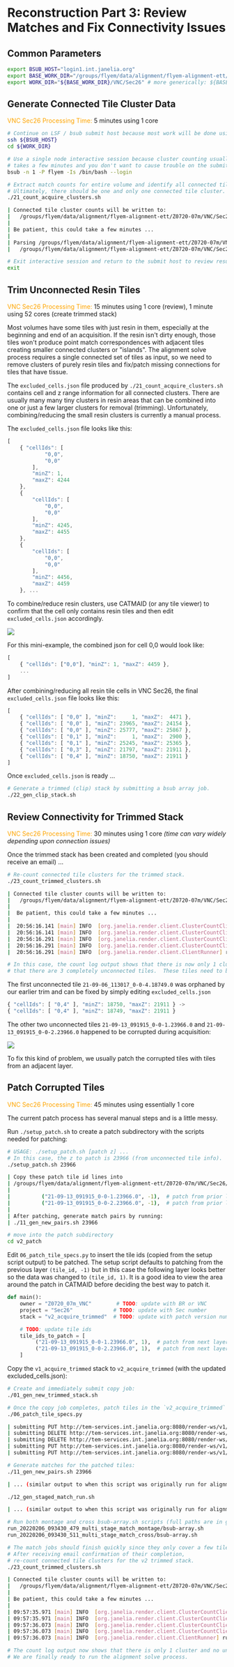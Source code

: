 # Reconstruction Part 3: Review Matches and Fix Connectivity Issues
## Common Parameters
```bash
export BSUB_HOST="login1.int.janelia.org"
export BASE_WORK_DIR="/groups/flyem/data/alignment/flyem-alignment-ett/Z0720-07m"
export WORK_DIR="${BASE_WORK_DIR}/VNC/Sec26" # more generically: ${BASE_WORK_DIR}/${REGION}/${TAB}
```
## Generate Connected Tile Cluster Data
<font color="orange">VNC Sec26 Processing Time:</font> 5 minutes using 1 core

```bash
# Continue on LSF / bsub submit host because most work will be done using LSF cluster.
ssh ${BSUB_HOST}
cd ${WORK_DIR}

# Use a single node interactive session because cluster counting usually 
# takes a few minutes and you don't want to cause trouble on the submit host.
bsub -n 1 -P flyem -Is /bin/bash --login

# Extract match counts for entire volume and identify all connected tile clusters.
# Ultimately, there should be one and only one connected tile cluster.  
./21_count_acquire_clusters.sh

| Connected tile cluster counts will be written to:
|   /groups/flyem/data/alignment/flyem-alignment-ett/Z0720-07m/VNC/Sec26/logs/cluster_count.v1_acquire.log
|
| Be patient, this could take a few minutes ...
|
| Parsing /groups/flyem/data/alignment/flyem-alignment-ett/Z0720-07m/VNC/Sec26/logs/cluster_count.v1_acquire.log to create:
|   /groups/flyem/data/alignment/flyem-alignment-ett/Z0720-07m/VNC/Sec26/excluded_cells.json

# Exit interactive session and return to the submit host to review results.
exit
```

## Trim Unconnected Resin Tiles
<font color="orange">VNC Sec26 Processing Time:</font> 15 minutes using 1 core (review), 1 minute using 52 cores (create trimmed stack)

Most volumes have some tiles with just resin in them, especially at the beginning and end of an 
acquisition.  If the resin isn't dirty enough, those tiles won't produce point match correspondences 
with adjacent tiles creating smaller connected clusters or "islands".  The alignment solve process 
requires a single connected set of tiles as input, so we need to remove clusters of purely resin tiles 
and fix/patch missing connections for tiles that have tissue.

The `excluded_cells.json` file produced by `./21_count_acquire_clusters.sh` contains cell and z range 
information for all connected clusters.  There are usually many many tiny clusters in resin areas that 
can be combined into one or just a few larger clusters for removal (trimming).  Unfortunately, 
combining/reducing the small resin clusters is currently a manual process.

The `excluded_cells.json` file looks like this: 
```javascript
[
    { "cellIds": [
            "0,0",
            "0,0"
        ],
        "minZ": 1,
        "maxZ": 4244
    },
    {
        "cellIds": [
            "0,0",
            "0,0"
        ],
        "minZ": 4245,
        "maxZ": 4455
    },
    {
        "cellIds": [
            "0,0",
            "0,0"
        ],
        "minZ": 4456,
        "maxZ": 4459
    }, ...
```
To combine/reduce resin clusters, use CATMAID (or any tile viewer) to confirm that the cell only contains 
resin tiles and then edit `excluded_cells.json` accordingly.

![](resin-tiles-in-catmaid.png)
                                  
For this mini-example, the combined json for cell 0,0 would look like:
```javascript
[
    { "cellIds": ["0,0"], "minZ": 1, "maxZ": 4459 }, 
    ...
]
```

After combining/reducing all resin tile cells in VNC Sec26, the final `excluded_cells.json` file 
looks like this:
```javascript
[
    { "cellIds": [ "0,0" ], "minZ":     1, "maxZ":  4471 },
    { "cellIds": [ "0,0" ], "minZ": 23965, "maxZ": 24154 },
    { "cellIds": [ "0,0" ], "minZ": 25777, "maxZ": 25867 },
    { "cellIds": [ "0,1" ], "minZ":     1, "maxZ":  2900 },
    { "cellIds": [ "0,1" ], "minZ": 25245, "maxZ": 25365 },
    { "cellIds": [ "0,3" ], "minZ": 21797, "maxZ": 21911 },
    { "cellIds": [ "0,4" ], "minZ": 18750, "maxZ": 21911 }
]
```

Once `excluded_cells.json` is ready ...
```bash
# Generate a trimmed (clip) stack by submitting a bsub array job. 
./22_gen_clip_stack.sh
```

## Review Connectivity for Trimmed Stack
<font color="orange">VNC Sec26 Processing Time:</font> 30 minutes using 1 core *(time can vary widely depending upon connection issues)*

Once the trimmed stack has been created and completed (you should receive an email) ...
```bash
# Re-count connected tile clusters for the trimmed stack.
./23_count_trimmed_clusters.sh

| Connected tile cluster counts will be written to:
|   /groups/flyem/data/alignment/flyem-alignment-ett/Z0720-07m/VNC/Sec26/logs/cluster_count.v1_acquire_trimmed.log
|
|  Be patient, this could take a few minutes ...
|
|  20:56:16.141 [main] INFO  [org.janelia.render.client.ClusterCountClient] findConnectedClustersForSlab: slab z 24995.0 to 25776.0 has 1 connected tile sets with sizes [1032]
|  20:56:16.141 [main] INFO  [org.janelia.render.client.ClusterCountClient] findConnectedClusters: found 1 connected tile set with size [108155]
|  20:56:16.291 [main] INFO  [org.janelia.render.client.ClusterCountClient] findConnectedClusters: 108155 tile set with first tile 21-08-19_194752_0-0-2.1.0 and last tile 21-09-14_134854_0-0-0.25776.0
|  20:56:16.291 [main] INFO  [org.janelia.render.client.ClusterCountClient] findConnectedClusters: found 3 completely unconnected tiles: [21-09-06_113017_0-0-4.18749.0, 21-09-13_091915_0-0-1.23966.0, 21-09-13_091915_0-0-2.23966.0]
|  20:56:16.291 [main] INFO  [org.janelia.render.client.ClientRunner] run: exit, processing completed in 0 hours, 1 minutes, 20 seconds

# In this case, the count log output shows that there is now only 1 cluster (that's good) but 
# that there are 3 completely unconnected tiles.  These tiles need to be checked and fixed ...  
```

The first unconnected tile `21-09-06_113017_0-0-4.18749.0` was orphaned by our earlier trim and can be 
fixed by simply editing `excluded_cells.json`
```javascript
{ "cellIds": [ "0,4" ], "minZ": 18750, "maxZ": 21911 } -> 
{ "cellIds": [ "0,4" ], "minZ": 18749, "maxZ": 21911 }
```

The other two unconnected tiles `21-09-13_091915_0-0-1.23966.0` and `21-09-13_091915_0-0-2.23966.0` happened to 
be corrupted during acquisition:

![](problem-tiles.png)

To fix this kind of problem, we usually patch the corrupted tiles with tiles from an adjacent layer.

## Patch Corrupted Tiles
<font color="orange">VNC Sec26 Processing Time:</font> 45 minutes using essentially 1 core

The current patch process has several manual steps and is a little messy.  

Run `./setup_patch.sh` to create a patch subdirectory with the scripts needed for patching:

```bash
# USAGE: ./setup_patch.sh [patch z] ...
# In this case, the z to patch is 23966 (from unconnected tile info).
./setup_patch.sh 23966

| Copy these patch tile id lines into
| /groups/flyem/data/alignment/flyem-alignment-ett/Z0720-07m/VNC/Sec26/v2_patch/06_patch_tile_specs.py:
| 
|          ("21-09-13_091915_0-0-1.23966.0", -1),  # patch from prior layer
|          ("21-09-13_091915_0-0-2.23966.0", -1),  # patch from prior layer
| 
| After patching, generate match pairs by running:
| ./11_gen_new_pairs.sh 23966

# move into the patch subdirectory
cd v2_patch
```

Edit `06_patch_tile_specs.py` to insert the tile ids (copied from the setup script output) to 
be patched.  The setup script defaults to patching from the previous layer `(tile_id, -1)` but in
this case the following layer looks better so the data was changed to `(tile_id, 1)`.  It is a good 
idea to view the area around the patch in CATMAID before deciding the best way to patch it.
```python
def main():
    owner = "Z0720_07m_VNC"        # TODO: update with BR or VNC
    project = "Sec26"             # TODO: update with Sec number
    stack = "v2_acquire_trimmed"  # TODO: update with patch version number

    # TODO: update tile ids
    tile_ids_to_patch = [
         ("21-09-13_091915_0-0-1.23966.0", 1),  # patch from next layer
         ("21-09-13_091915_0-0-2.23966.0", 1),  # patch from next layer
    ]
```

Copy the `v1_acquire_trimmed` stack to `v2_acquire_trimmed` (with the updated excluded_cells.json):
```bash
# Create and immediately submit copy job:
./01_gen_new_trimmed_stack.sh

# Once the copy job completes, patch tiles in the `v2_acquire_trimmed` stack:
./06_patch_tile_specs.py

| submitting PUT http://tem-services.int.janelia.org:8080/render-ws/v1/owner/Z0720_07m_VNC/project/Sec26/stack/v2_acquire_trimmed/state/LOADING
| submitting DELETE http://tem-services.int.janelia.org:8080/render-ws/v1/owner/Z0720_07m_VNC/project/Sec26/stack/v2_acquire_trimmed/tile/21-09-13_091915_0-0-1.23966.0
| submitting DELETE http://tem-services.int.janelia.org:8080/render-ws/v1/owner/Z0720_07m_VNC/project/Sec26/stack/v2_acquire_trimmed/tile/21-09-13_091915_0-0-2.23966.0
| submitting PUT http://tem-services.int.janelia.org:8080/render-ws/v1/owner/Z0720_07m_VNC/project/Sec26/stack/v2_acquire_trimmed/resolvedTiles for 2 tile specs
| submitting PUT http://tem-services.int.janelia.org:8080/render-ws/v1/owner/Z0720_07m_VNC/project/Sec26/stack/v2_acquire_trimmed/state/COMPLETE

# Generate matches for the patched tiles:
./11_gen_new_pairs.sh 23966

| ... (similar output to when this script was originally run for alignment prep)

./12_gen_staged_match_run.sh

| ... (similar output to when this script was originally run for alignment prep)

# Run both montage and cross bsub-array.sh scripts (full paths are in gen script output).
run_20220206_093430_479_multi_stage_match_montage/bsub-array.sh
run_20220206_093430_511_multi_stage_match_cross/bsub-array.sh

# The match jobs should finish quickly since they only cover a few tiles.
# After receiving email confirmation of their completion,
# re-count connected tile clusters for the v2 trimmed stack.
./23_count_trimmed_clusters.sh

| Connected tile cluster counts will be written to:
|   /groups/flyem/data/alignment/flyem-alignment-ett/Z0720-07m/VNC/Sec26/logs/cluster_count.v2_acquire_trimmed.log
| 
| Be patient, this could take a few minutes ...
| 
| 09:57:35.971 [main] INFO  [org.janelia.render.client.ClusterCountClient] findConnectedClustersForSlab: slab z 24995.0 to 25776.0 has 1 connected tile sets with sizes [1032]
| 09:57:35.971 [main] INFO  [org.janelia.render.client.ClusterCountClient] findConnectedClusters: found 1 connected tile set with size [108102]
| 09:57:36.073 [main] INFO  [org.janelia.render.client.ClusterCountClient] findConnectedClusters: 108102 tile set with first tile 21-08-19_194752_0-0-2.1.0 and last tile 21-09-14_134854_0-0-0.25776.0
| 09:57:36.073 [main] INFO  [org.janelia.render.client.ClusterCountClient] findConnectedClusters: found 0 completely unconnected tiles: []
| 09:57:36.073 [main] INFO  [org.janelia.render.client.ClientRunner] run: exit, processing completed in 0 hours, 1 minutes, 9 seconds

# The count log output now shows that there is only 1 cluster and no unconnected tiles 
# We are finally ready to run the alignment solve process.
```